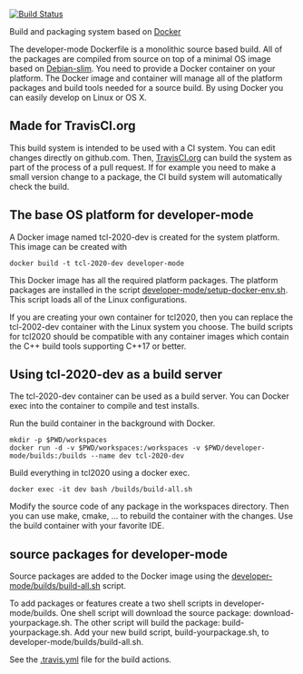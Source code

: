 [![Build Status](https://travis-ci.org/tcl2020/tcl2020-build.svg?branch=master)](https://travis-ci.org/tcl2020/tcl2020-build)

Build and packaging system based on [Docker](http://docker.org)

The developer-mode Dockerfile is a monolithic source based build.
All of the packages are compiled from source on top of a minimal
OS image based on [Debian-slim](https://hub.docker.com/_/debian/).
You need to provide a Docker container on your platform.
The Docker image and container will manage all of the platform packages and build tools needed
for a source build.
By using Docker you can easily develop on Linux or OS X.

## Made for TravisCI.org
This build system is intended to be used with a CI system.
You can edit changes directly on github.com.
Then, [TravisCI.org](http://travisci.org) can build the system as part of the process of a pull request.
If for example you need to make a small version change to a package, the CI build system will automatically
check the build.

## The base OS platform for developer-mode

A Docker image named tcl-2020-dev is created for the system platform.
This image can be created with

```docker build -t tcl-2020-dev developer-mode```

This Docker image has all the required platform packages.
The platform packages are installed in the script [developer-mode/setup-docker-env.sh](developer-mode/setup-docker-env.sh).
This script loads all of the Linux configurations.

If you are creating your own container for tcl2020, then you can replace the tcl-2002-dev container 
with the Linux system you choose.  The build scripts for tcl2020 should be compatible with any container images which 
contain the C++ build tools supporting C++17 or better.

## Using tcl-2020-dev as a build server

The tcl-2020-dev container can be used as a build server.
You can Docker exec into the container to compile and test installs.

Run the build container in the background with Docker.
```
mkdir -p $PWD/workspaces
docker run -d -v $PWD/workspaces:/workspaces -v $PWD/developer-mode/builds:/builds --name dev tcl-2020-dev
```
Build everything in tcl2020 using a docker exec.
```
docker exec -it dev bash /builds/build-all.sh
```
Modify the source code of any package in the workspaces directory. Then you can use make, cmake, ... to rebuild the container with
the changes.  Use the build container with your favorite IDE.

## source packages for developer-mode

Source packages are added to the Docker image using
the [developer-mode/builds/build-all.sh](developer-mode/builds/build-all.sh) script.

To add packages or features create a two shell scripts in developer-mode/builds.
One shell script will download the source package: download-yourpackage.sh. The other script
will build the package: build-yourpackage.sh.
Add your new build script, build-yourpackage.sh, to developer-mode/builds/build-all.sh.

See the [.travis.yml](.travis.yml) file for the build actions.
